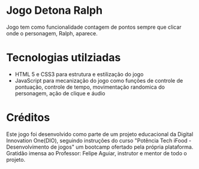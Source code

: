 # Jogo Detona Ralph
 Jogo tem como funcionalidade contagem de pontos sempre que clicar onde o personagem, Ralph, aparece.

# Tecnologias utilziadas 
- HTML 5 e CSS3 para estrutura e estilização do jogo
- JavaScript para mecanização do jogo como funções de controle de pontuação, controle de tempo, movimentação randomica do personagem, ação de clique e áudio

# Créditos
Este jogo foi desenvolvido como parte de um projeto educacional da Digital Innovation One(DIO), seguindo instruções do curso "Potência Tech iFood - Desenvolvimento de jogos" um bootcamp ofertado pela própria plataforma. Gratidão imensa ao Professor: Felipe Aguiar, instrutor e mentor de todo o projeto.